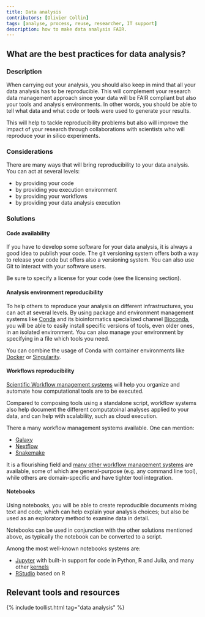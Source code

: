 ```yaml
---
title: Data analysis
contributors: [Olivier Collin]
tags: [analyse, process, reuse, researcher, IT support]
description: how to make data analysis FAIR.
---
```


## What are the best practices for data analysis?
 
### Description

When carrying out your analysis, you should also keep in mind that all your data analysis has to be reproducible. This will complement your research data management approach since your data will be FAIR compliant but also your tools and analysis environments. In other words, you should be able to tell what data and what code or tools were used to generate your results.

This will help to tackle reproducibility problems but also will improve the impact of your research through collaborations with scientists who will reproduce your in silico experiments. 

### Considerations

There are many ways that will bring reproducibility to your data analysis. You can act at several levels:
* by providing your code
* by providing you execution environment
* by providing your workflows 
* by providing your data analysis execution

### Solutions

#### Code availability  

If you have to develop some software for your data analysis, it is always a good idea to publish your code. The git versioning system offers both a way to release your code but offers also a versioning system. You can also use Git to interact with your software users. 

Be sure to specify a license for your code (see the licensing section). 


#### Analysis environment reproducibility

To help others to reproduce your analysis on different infrastructures, you can act at several levels. 
By using package and environment management systems like [Conda](https://anaconda.org/) and its bioinformatics specialized channel [Bioconda](https://bioconda.github.io/), you will be able to easily install specific versions of tools, even older ones, in an isolated environment. You can also manage your environment by specifying in a file which tools you need. 

You can combine the usage of Conda with container environments like [Docker](https://www.docker.com/) or [Singularity](https://sylabs.io/docs/). 


#### Workflows reproducibility 

[Scientific Workflow management systems](https://en.wikipedia.org/wiki/Scientific_workflow_system) will help you organize and automate how computational tools are to be executed.

Compared to composing tools using a standalone script, workflow systems also help document the different computatoinal analyses applied to your data, and can help with scalability, such as cloud execution.

There a many workflow management systems available. One can mention:
* [Galaxy](https://galaxyproject.org/)
* [Nextflow](https://www.nextflow.io/)
* [Snakemake](https://snakemake.readthedocs.io/)

It is a flourishing field and [many other workflow management systems](https://s.apache.org/existing-workflow-systems) are available, some of which are general-purpose (e.g. any command line tool), while others are domain-specific and have tighter tool integration. 

#### Notebooks 

Using notebooks, you will be able to create reproducible documents mixing text and code; which can help explain your analysis choices; but also be used as an exploratory method to examine data in detail.

Notebooks can be used in conjunction with the other solutions mentioned above, as typically the notebook can be converted to a script.

Among the most well-known notebooks systems are: 

* [Jupyter](https://jupyter.org/) with built-in support for code in Python, R and Julia, and many other [kernels](https://github.com/jupyter/jupyter/wiki/Jupyter-kernels)
* [RStudio](https://rstudio.com/products/rstudio/#rstudio-desktop) based on R 

## Relevant tools and resources

{% include toollist.html tag="data analysis" %}
